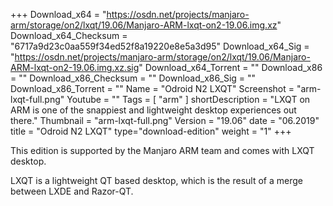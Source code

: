 +++
Download_x64 = "https://osdn.net/projects/manjaro-arm/storage/on2/lxqt/19.06/Manjaro-ARM-lxqt-on2-19.06.img.xz"
Download_x64_Checksum = "6717a9d23c0aa559f34ed52f8a19220e8e5a3d95"
Download_x64_Sig = "https://osdn.net/projects/manjaro-arm/storage/on2/lxqt/19.06/Manjaro-ARM-lxqt-on2-19.06.img.xz.sig"
Download_x64_Torrent = ""
Download_x86 = ""
Download_x86_Checksum = ""
Download_x86_Sig = ""
Download_x86_Torrent = ""
Name = "Odroid N2 LXQT"
Screenshot = "arm-lxqt-full.png"
Youtube = ""
Tags = [ "arm" ]
shortDescription = "LXQT on ARM is one of the snappiest and lightweight desktop experiences out there."
Thumbnail = "arm-lxqt-full.png"
Version = "19.06"
date = "06.2019"
title = "Odroid N2 LXQT"
type="download-edition"
weight = "1"
+++

This edition is supported by the Manjaro ARM team and comes with LXQT desktop.

LXQT is a lightweight QT based desktop, which is the result of a merge between LXDE and Razor-QT.

